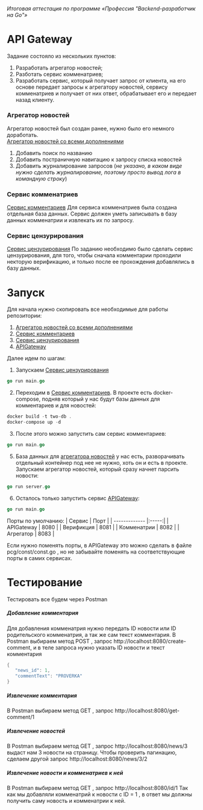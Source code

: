 ###### Итоговая аттестация по программе «Профессия "Backend-разработчик на Go"»
# API Gateway 

Задание состояло из нескольких пунктов:
1. Разработать агрегатор новостей;
2. Разботать сервис комменатриев;
3. Разработать сервис, который получает запрос от клиента, на его основе передает запросы к агрегатору новостей, сервису комменатриев и получает от них ответ, обрабатывает его и передает назад клиенту.

### Агрегатор новостей
Агрегатор новостей был создан ранее, нужно было его немного доработать.  
[Агрегатор новостей со всеми дополнениями](https://github.com/huuno-em/news)
1. Добавить поиск по названию
2. Добавить постраничную навигацию к запросу списка новостей
3. Добавить журналирование запросов (*не указано, в каком виде нужно сделать журналирование, поэтому просто вывод лога в командную строку*)

### Сервис комменатриев
[Сервис комментариев](https://github.com/huuno-em/comments)
Для сервиса комменатриев была создана отдельная база данных.
Сервис должен уметь записывать в базу данных комменатрии и извлекать их по запросу.

### Сервис цензурирования
[Сервис цензурирования](https://github.com/huuno-em/verification)
По заданию необходимо было сделать сервис цензурирования, для того, чтобы сначала комментарии проходили некторую верификацию, и только после ее прохождения добавлялись в базу данных.

# Запуск
Для начала нужно скопировать все необходимые для работы репозитории:
1. [Агрегатор новостей со всеми дополнениями](https://github.com/huuno-em/news)
2. [Сервис комментариев](https://github.com/huuno-em/comments)
3. [Сервис цензурирования](https://github.com/huuno-em/verification)
4. [APIGateway](https://github.com/huuno-em/api_gateway)

Далее идем по шагам:
1) Запускаем [Сервис цензурирования](https://github.com/huuno-em/verification)
```go
go run main.go
```
2) Переходим в [Сервис комментариев](https://github.com/huuno-em/comments). В проекте есть docker-compose, подняв который у нас будут базы данных для комментариев и для новостей:
```go
docker build -t two-db .
docker-compose up -d
```
3) После этого можно запустить сам сервис комментариев:
 ```go
go run main.go
```
5) База данных для [агрегатора новостей](https://github.com/huuno-em/news) у нас есть, разворачивать отдельный контейнер под нее не нужно, хоть он и есть в проекте. Запускаем агрегатор новостей, который сразу начнет парсить новости:
 ```go
go run server.go
```
6) Осталось только запустить сервис [APIGateway](https://github.com/huuno-em/api_gateway):
 ```go
go run main.go
```  

Порты по умолчанию:
| Сервис        | Порт  |
| ------------- |:-----:|
| APIGateway    | 8080  |
| Верификция    | 8081  |
| Комменатрии   | 8082  |
| Агрегатор     | 8083  |

Если нужно поменять порты, в APIGateway это можно сделать в файле pcg/const/const.go , но не забывайте поменять на соответствующие порты в самих сервисах.

# Тестирование

Тестировать все будем через Postman
##### Добавление комментария
Для добавления комменатрия нужно передать ID новости или ID родительского комменатрия, а так же сам текст комментария.
В Postman выбираем метод POST , запрос http://localhost:8080/create-comment, и в теле запроса нужно указать ID новости и текст комментария
 ```go
{   
    "news_id": 1,
    "commentText": "PROVERKA"
}
```
##### Извлечение комментария
В Postman выбираем метод GET , запрос http://localhost:8080/get-comment/1

##### Извлечение новостей
В Postman выбираем метод GET , запрос http://localhost:8080/news/3 выдаст нам 3 новости на страницу.
Чтобы проверить пагинацию, сделаем другой запрос http://localhost:8080/news/3/2

##### Извлечение новости и комменатриев к ней
В Postman выбираем метод GET , запрос http://localhost:8080/id/1
Так как мы добавляли комменатрий к новости с ID = 1 , в ответ мы должны получить саму новость и комменатрии к ней.

